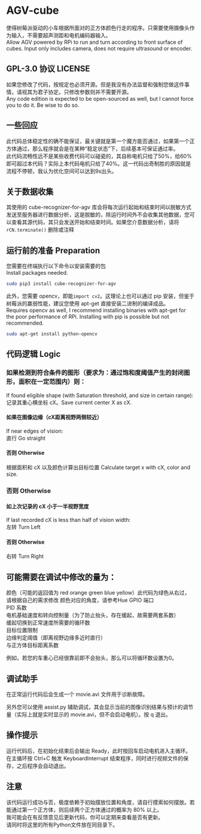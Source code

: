 # AGV-cube
使得树莓派驱动的小车根据所面对的正方体颜色行走的程序。只需要使用摄像头作为输入，不需要超声测距和电机编码器输入。  
Allow AGV powered by RPi to run and turn according to front surface of cubes. Input only includes camera, does not require ultrasound or encoder.

## GPL-3.0 协议 LICENSE
如果您修改了代码，按规定也必须开源。但是我没有办法监督和强制您做这件事情，请视其为君子协定。只修改参数则并不需要开源。  
Any code edition is expected to be open-sourced as well, but I cannot force you to do it. Be wise to do so.

## 一些回应
此代码总体稳定性的确不能保证，最关键就是第一个魔方能否通过，如果第一个正方体通过，那么程序就会是在某种“稳定状态”下，后续基本可保证通过率。  
此代码流畅性远不是某些收费代码可以碰瓷的，其自称电机只给了50%，给60%即可超过本代码？实际上本代码电机只给了40%。这一代码出奇制胜的原因就是流程不停顿，我认为优化空间可以达到9s出头。

## 关于数据收集
其使用的 cube-recognizer-for-agv 库会将每次运行起始和结束时间以脱敏方式发送至服务器进行数据分析，这是脱敏的，除运行时间外不会收集其他数据，您可以查看其源代码，其只会发送开始和结束时间。如果您介意数据分析，请将 `rCN.terminate()` 删除或注释

## 运行前的准备 Preparation

您需要在终端执行以下命令以安装需要的包  
Install packages needed.
```bash
sudo pip3 install cube-recognizer-for-agv
```
此外，您需要 opencv，即能`import cv2`。这理论上也可以通过 pip 安装，但鉴于树莓派的羸弱性能，建议您使用 apt-get 直接安装二进制的编译成品。  
Requires opencv as well, I recommend installing binaries with apt-get for the poor performance of RPi. Installing with pip is possible but not recommended.
```bash
sudo apt-get install python-opencv
```

## 代码逻辑 Logic

### 如果检测到符合条件的图形（要求为：通过饱和度阈值产生的封闭图形，面积在一定范围内）则：  
  If found eligible shape (with Saturation threshold, and size in certain range):  
  记录其重心横坐标 cX。Save current center X as cX.
  #### 如果在图像边缘（cX距离视野两侧较近）
  If near edges of vision:  
  直行 Go straight
  #### 否则 Otherwise
  根据面积和 cX 以及颜色计算出目标位置 Calculate target x with cX, color and size.
### 否则 Otherwise
  #### 如上次记录的 cX 小于一半视野宽度
  If last recorded cX is less than half of vision width:  
  左转 Turn Left
  #### 否则 Otherwise
  右转 Turn Right

## 可能需要在调试中修改的量为：
颜色（可能的返回值为 red orange green blue yellow）此代码为绿色从右过，请根据自己的需求修改
颜色对应的角度，请参考Hue
GPIO 端口  
PID 系数  
电机基础速度和转向控制量（为了防止抬头，存在缓起，故需要两套系数）  
缓起切换到正常速度所需要的循环数  
目标位置限制  
边缘判定阈值（即离视野边缘多近时直行）  
与正方体目标距离系数

例如，若您的车重心已经很靠前即不会抬头，那么可以将循环数设置为0。
## 调试助手
在正常运行代码后会生成一个 movie.avi 文件用于诊断故障。  

另外您可以使用 assist.py 辅助调试，其会显示当前的图像识别结果与预计的调节量（实际上就是实时显示的 movie.avi，但不会启动电机）。按 q 退出。

## 操作提示
运行代码后，在初始化结束后会输出 Ready，此时按回车启动电机进入主循环。  
在主循环按 Ctrl+C 触发 KeyboardInterrupt 结束程序，同时进行视频文件的保存，之后程序会自动退出。

## 注意
该代码运行成功与否，极度依赖于初始摆放位置和角度，请自行摸索如何摆放。若能通过第一个正方体，则后续两个正方体通过的概率为 80% 以上。  
我可能会在有反馈意见后更新代码，你可以定期来查看是否有更新。  
请同时将这里的所有Python文件放在同目录下。
